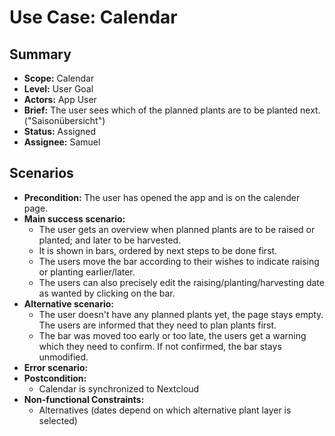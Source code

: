# Use Case: Calendar

## Summary

- **Scope:** Calendar
- **Level:** User Goal
- **Actors:** App User
- **Brief:** The user sees which of the planned plants are to be planted next. ("Saisonübersicht")
- **Status:** Assigned
- **Assignee:** Samuel

## Scenarios

- **Precondition:**
  The user has opened the app and is on the calender page.
- **Main success scenario:**
  - The user gets an overview when planned plants are to be raised or planted; and later to be harvested.
  - It is shown in bars, ordered by next steps to be done first.
  - The users move the bar according to their wishes to indicate raising or planting earlier/later.
  - The users can also precisely edit the raising/planting/harvesting date as wanted by clicking on the bar.
- **Alternative scenario:**
  - The user doesn't have any planned plants yet, the page stays empty.
    The users are informed that they need to plan plants first.
  - The bar was moved too early or too late, the users get a warning which they need to confirm.
    If not confirmed, the bar stays unmodified.
- **Error scenario:**
- **Postcondition:**
  - Calendar is synchronized to Nextcloud
- **Non-functional Constraints:**
  - Alternatives (dates depend on which alternative plant layer is selected)
